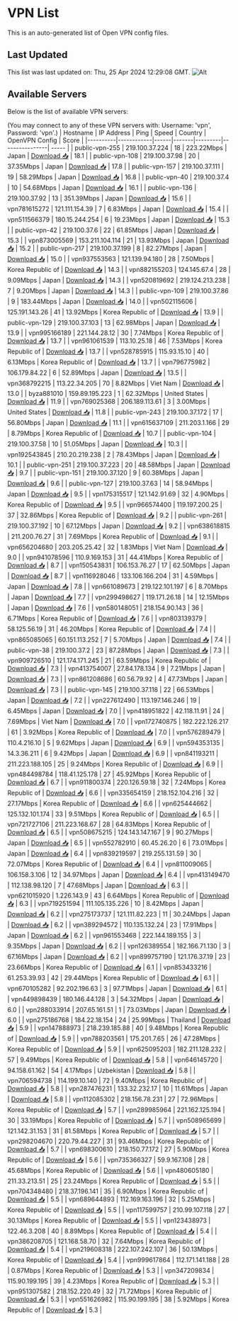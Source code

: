 # VPN List

This is an auto-generated list of Open VPN config files.

## Last Updated

This list was last updated on: Thu, 25 Apr 2024 12:29:08 GMT.
![Alt](https://repobeats.axiom.co/api/embed/186b98318ef1479477931607c1ad7d823f12451f.svg "Repobeats analytics image")

## Available Servers

Below is the list of available VPN servers:

(You may connect to any of these VPN servers with: Username: 'vpn', Password: 'vpn'.)
| Hostname | IP Address | Ping | Speed | Country | OpenVPN Config | Score |
|----------|------------|------|-------|---------|----------------| ----- |
| public-vpn-255 | 219.100.37.224 | 18 | 223.22Mbps | Japan | [Download 📥](./configs/server_0_JP.ovpn) | 18.1 |
| public-vpn-108 | 219.100.37.98 | 20 | 37.35Mbps | Japan | [Download 📥](./configs/server_1_JP.ovpn) | 17.8 |
| public-vpn-157 | 219.100.37.111 | 19 | 58.29Mbps | Japan | [Download 📥](./configs/server_2_JP.ovpn) | 16.8 |
| public-vpn-40 | 219.100.37.4 | 10 | 54.68Mbps | Japan | [Download 📥](./configs/server_3_JP.ovpn) | 16.1 |
| public-vpn-136 | 219.100.37.92 | 13 | 351.39Mbps | Japan | [Download 📥](./configs/server_4_JP.ovpn) | 15.6 |
| vpn781615272 | 121.111.154.39 | 7 | 6.83Mbps | Japan | [Download 📥](./configs/server_5_JP.ovpn) | 15.4 |
| vpn511566379 | 180.15.244.254 | 6 | 19.23Mbps | Japan | [Download 📥](./configs/server_6_JP.ovpn) | 15.3 |
| public-vpn-42 | 219.100.37.6 | 22 | 61.85Mbps | Japan | [Download 📥](./configs/server_7_JP.ovpn) | 15.3 |
| vpn873005569 | 153.211.104.114 | 21 | 13.93Mbps | Japan | [Download 📥](./configs/server_8_JP.ovpn) | 15.2 |
| public-vpn-217 | 219.100.37.199 | 8 | 82.27Mbps | Japan | [Download 📥](./configs/server_9_JP.ovpn) | 15.0 |
| vpn937553563 | 121.139.94.180 | 28 | 7.50Mbps | Korea Republic of | [Download 📥](./configs/server_10_KR.ovpn) | 14.3 |
| vpn882155203 | 124.145.67.4 | 28 | 9.09Mbps | Japan | [Download 📥](./configs/server_11_JP.ovpn) | 14.3 |
| vpn520819692 | 219.124.213.238 | 7 | 9.20Mbps | Japan | [Download 📥](./configs/server_12_JP.ovpn) | 14.3 |
| public-vpn-109 | 219.100.37.86 | 9 | 183.44Mbps | Japan | [Download 📥](./configs/server_13_JP.ovpn) | 14.0 |
| vpn502115606 | 125.191.143.26 | 41 | 13.92Mbps | Korea Republic of | [Download 📥](./configs/server_14_KR.ovpn) | 13.9 |
| public-vpn-129 | 219.100.37.103 | 13 | 62.98Mbps | Japan | [Download 📥](./configs/server_15_JP.ovpn) | 13.9 |
| vpn995166189 | 221.144.28.12 | 30 | 7.74Mbps | Korea Republic of | [Download 📥](./configs/server_16_KR.ovpn) | 13.7 |
| vpn961061539 | 113.10.25.18 | 46 | 7.53Mbps | Korea Republic of | [Download 📥](./configs/server_17_KR.ovpn) | 13.7 |
| vpn528785915 | 115.93.15.10 | 40 | 6.13Mbps | Korea Republic of | [Download 📥](./configs/server_18_KR.ovpn) | 13.7 |
| vpn796775982 | 106.179.84.22 | 6 | 52.89Mbps | Japan | [Download 📥](./configs/server_19_JP.ovpn) | 13.5 |
| vpn368792215 | 113.22.34.205 | 70 | 8.82Mbps | Viet Nam | [Download 📥](./configs/server_20_VN.ovpn) | 13.0 |
| byza881010 | 159.89.195.223 | 1 | 62.32Mbps | United States | [Download 📥](./configs/server_21_US.ovpn) | 11.9 |
| vpn769025368 | 206.189.113.61 | 3 | 3.00Mbps | United States | [Download 📥](./configs/server_22_US.ovpn) | 11.8 |
| public-vpn-243 | 219.100.37.172 | 17 | 56.80Mbps | Japan | [Download 📥](./configs/server_23_JP.ovpn) | 11.1 |
| vpn615637109 | 211.203.1.166 | 29 | 8.79Mbps | Korea Republic of | [Download 📥](./configs/server_24_KR.ovpn) | 10.7 |
| public-vpn-104 | 219.100.37.58 | 10 | 51.05Mbps | Japan | [Download 📥](./configs/server_25_JP.ovpn) | 10.3 |
| vpn192543845 | 210.20.219.238 | 2 | 78.43Mbps | Japan | [Download 📥](./configs/server_26_JP.ovpn) | 10.1 |
| public-vpn-251 | 219.100.37.223 | 20 | 48.58Mbps | Japan | [Download 📥](./configs/server_27_JP.ovpn) | 9.7 |
| public-vpn-151 | 219.100.37.120 | 9 | 60.38Mbps | Japan | [Download 📥](./configs/server_28_JP.ovpn) | 9.6 |
| public-vpn-127 | 219.100.37.63 | 14 | 58.94Mbps | Japan | [Download 📥](./configs/server_29_JP.ovpn) | 9.5 |
| vpn175315517 | 121.142.91.69 | 32 | 4.90Mbps | Korea Republic of | [Download 📥](./configs/server_30_KR.ovpn) | 9.5 |
| vpn966574400 | 119.197.200.25 | 37 | 32.86Mbps | Korea Republic of | [Download 📥](./configs/server_31_KR.ovpn) | 9.2 |
| public-vpn-261 | 219.100.37.192 | 10 | 67.12Mbps | Japan | [Download 📥](./configs/server_32_JP.ovpn) | 9.2 |
| vpn638618815 | 211.200.76.27 | 31 | 7.69Mbps | Korea Republic of | [Download 📥](./configs/server_33_KR.ovpn) | 9.1 |
| vpn656204680 | 203.205.25.42 | 32 | 1.83Mbps | Viet Nam | [Download 📥](./configs/server_34_VN.ovpn) | 9.0 |
| vpn941078596 | 110.9.169.153 | 31 | 44.41Mbps | Korea Republic of | [Download 📥](./configs/server_35_KR.ovpn) | 8.7 |
| vpn150543831 | 106.153.76.27 | 17 | 62.50Mbps | Japan | [Download 📥](./configs/server_36_JP.ovpn) | 8.7 |
| vpn116928046 | 133.106.166.204 | 31 | 4.59Mbps | Japan | [Download 📥](./configs/server_37_JP.ovpn) | 7.8 |
| vpn661089673 | 219.122.101.197 | 6 | 8.70Mbps | Japan | [Download 📥](./configs/server_38_JP.ovpn) | 7.7 |
| vpn299498627 | 119.171.26.18 | 14 | 12.15Mbps | Japan | [Download 📥](./configs/server_39_JP.ovpn) | 7.6 |
| vpn580148051 | 218.154.90.143 | 36 | 6.71Mbps | Korea Republic of | [Download 📥](./configs/server_40_KR.ovpn) | 7.6 |
| vpn803139379 | 58.125.56.19 | 31 | 46.20Mbps | Korea Republic of | [Download 📥](./configs/server_41_KR.ovpn) | 7.4 |
| vpn865085065 | 60.151.113.252 | 7 | 5.70Mbps | Japan | [Download 📥](./configs/server_42_JP.ovpn) | 7.4 |
| public-vpn-38 | 219.100.37.2 | 23 | 87.28Mbps | Japan | [Download 📥](./configs/server_43_JP.ovpn) | 7.3 |
| vpn909726510 | 121.174.171.245 | 21 | 63.59Mbps | Korea Republic of | [Download 📥](./configs/server_44_KR.ovpn) | 7.3 |
| vpn413754007 | 27.84.178.134 | 9 | 7.21Mbps | Japan | [Download 📥](./configs/server_45_JP.ovpn) | 7.3 |
| vpn861208686 | 60.56.79.92 | 4 | 47.73Mbps | Japan | [Download 📥](./configs/server_46_JP.ovpn) | 7.3 |
| public-vpn-145 | 219.100.37.118 | 22 | 66.53Mbps | Japan | [Download 📥](./configs/server_47_JP.ovpn) | 7.2 |
| vpn227612490 | 113.197.146.246 | 19 | 6.45Mbps | Japan | [Download 📥](./configs/server_48_JP.ovpn) | 7.0 |
| vpn418951822 | 42.118.11.91 | 24 | 7.69Mbps | Viet Nam | [Download 📥](./configs/server_49_VN.ovpn) | 7.0 |
| vpn172740875 | 182.222.126.217 | 61 | 3.92Mbps | Korea Republic of | [Download 📥](./configs/server_50_KR.ovpn) | 7.0 |
| vpn576289479 | 110.4.216.10 | 5 | 9.62Mbps | Japan | [Download 📥](./configs/server_51_JP.ovpn) | 6.9 |
| vpn594353135 | 14.3.36.211 | 6 | 9.42Mbps | Japan | [Download 📥](./configs/server_52_JP.ovpn) | 6.9 |
| vpn841193211 | 211.223.188.105 | 25 | 9.24Mbps | Korea Republic of | [Download 📥](./configs/server_53_KR.ovpn) | 6.9 |
| vpn484498784 | 118.41.125.178 | 27 | 45.92Mbps | Korea Republic of | [Download 📥](./configs/server_54_KR.ovpn) | 6.7 |
| vpn911800374 | 220.126.59.18 | 32 | 7.24Mbps | Korea Republic of | [Download 📥](./configs/server_55_KR.ovpn) | 6.6 |
| vpn335654159 | 218.152.104.216 | 32 | 27.17Mbps | Korea Republic of | [Download 📥](./configs/server_56_KR.ovpn) | 6.6 |
| vpn625444662 | 125.132.101.174 | 33 | 9.51Mbps | Korea Republic of | [Download 📥](./configs/server_57_KR.ovpn) | 6.5 |
| vpn721727106 | 211.223.168.67 | 28 | 64.83Mbps | Korea Republic of | [Download 📥](./configs/server_58_KR.ovpn) | 6.5 |
| vpn508675215 | 124.143.147.167 | 9 | 90.27Mbps | Japan | [Download 📥](./configs/server_59_JP.ovpn) | 6.5 |
| vpn552782910 | 60.45.26.20 | 6 | 73.01Mbps | Japan | [Download 📥](./configs/server_60_JP.ovpn) | 6.4 |
| vpn839219597 | 219.255.131.59 | 30 | 72.07Mbps | Korea Republic of | [Download 📥](./configs/server_61_KR.ovpn) | 6.4 |
| vpn811009065 | 106.158.3.106 | 12 | 34.97Mbps | Japan | [Download 📥](./configs/server_62_JP.ovpn) | 6.4 |
| vpn413149470 | 112.138.98.120 | 7 | 47.68Mbps | Japan | [Download 📥](./configs/server_63_JP.ovpn) | 6.3 |
| vpn621015920 | 1.226.143.9 | 43 | 6.64Mbps | Korea Republic of | [Download 📥](./configs/server_64_KR.ovpn) | 6.3 |
| vpn719251594 | 111.105.135.226 | 10 | 8.42Mbps | Japan | [Download 📥](./configs/server_65_JP.ovpn) | 6.2 |
| vpn275173737 | 121.111.82.223 | 11 | 30.24Mbps | Japan | [Download 📥](./configs/server_66_JP.ovpn) | 6.2 |
| vpn389294572 | 110.135.132.24 | 23 | 17.91Mbps | Japan | [Download 📥](./configs/server_67_JP.ovpn) | 6.2 |
| vpn961553468 | 222.144.189.155 | 3 | 9.35Mbps | Japan | [Download 📥](./configs/server_68_JP.ovpn) | 6.2 |
| vpn126389554 | 182.166.71.130 | 3 | 67.16Mbps | Japan | [Download 📥](./configs/server_69_JP.ovpn) | 6.2 |
| vpn899757190 | 121.176.37.19 | 23 | 23.66Mbps | Korea Republic of | [Download 📥](./configs/server_70_KR.ovpn) | 6.1 |
| vpn853433216 | 61.253.39.93 | 42 | 29.44Mbps | Korea Republic of | [Download 📥](./configs/server_71_KR.ovpn) | 6.1 |
| vpn670105282 | 92.202.196.63 | 3 | 97.71Mbps | Japan | [Download 📥](./configs/server_72_JP.ovpn) | 6.1 |
| vpn449898439 | 180.146.44.128 | 3 | 54.32Mbps | Japan | [Download 📥](./configs/server_73_JP.ovpn) | 6.0 |
| vpn288033914 | 207.65.161.51 | 1 | 73.03Mbps | Japan | [Download 📥](./configs/server_74_JP.ovpn) | 6.0 |
| vpn275186768 | 184.22.18.154 | 24 | 25.99Mbps | Thailand | [Download 📥](./configs/server_75_TH.ovpn) | 5.9 |
| vpn147888973 | 218.239.185.88 | 40 | 9.48Mbps | Korea Republic of | [Download 📥](./configs/server_76_KR.ovpn) | 5.9 |
| vpn788203561 | 175.201.7.65 | 26 | 47.28Mbps | Korea Republic of | [Download 📥](./configs/server_77_KR.ovpn) | 5.9 |
| vpn625095203 | 182.211.128.232 | 57 | 9.49Mbps | Korea Republic of | [Download 📥](./configs/server_78_KR.ovpn) | 5.8 |
| vpn646145720 | 94.158.61.162 | 54 | 4.17Mbps | Uzbekistan | [Download 📥](./configs/server_79_UZ.ovpn) | 5.8 |
| vpn706594738 | 114.199.10.140 | 72 | 9.40Mbps | Korea Republic of | [Download 📥](./configs/server_80_KR.ovpn) | 5.8 |
| vpn287476231 | 133.32.232.17 | 10 | 11.61Mbps | Japan | [Download 📥](./configs/server_81_JP.ovpn) | 5.8 |
| vpn112085302 | 218.156.78.231 | 27 | 72.96Mbps | Korea Republic of | [Download 📥](./configs/server_82_KR.ovpn) | 5.7 |
| vpn289985964 | 221.162.125.194 | 30 | 33.19Mbps | Korea Republic of | [Download 📥](./configs/server_83_KR.ovpn) | 5.7 |
| vpn508965699 | 121.142.31.153 | 31 | 81.58Mbps | Korea Republic of | [Download 📥](./configs/server_84_KR.ovpn) | 5.7 |
| vpn298204670 | 220.79.44.227 | 31 | 93.46Mbps | Korea Republic of | [Download 📥](./configs/server_85_KR.ovpn) | 5.7 |
| vpn698300610 | 218.150.77.172 | 27 | 5.90Mbps | Korea Republic of | [Download 📥](./configs/server_86_KR.ovpn) | 5.6 |
| vpn735366327 | 59.9.167.108 | 28 | 45.68Mbps | Korea Republic of | [Download 📥](./configs/server_87_KR.ovpn) | 5.6 |
| vpn480605180 | 211.33.213.51 | 25 | 23.24Mbps | Korea Republic of | [Download 📥](./configs/server_88_KR.ovpn) | 5.5 |
| vpn704348480 | 218.37.196.141 | 35 | 6.90Mbps | Korea Republic of | [Download 📥](./configs/server_89_KR.ovpn) | 5.5 |
| vpn689644893 | 112.169.163.196 | 32 | 5.25Mbps | Korea Republic of | [Download 📥](./configs/server_90_KR.ovpn) | 5.5 |
| vpn117599757 | 210.99.107.118 | 27 | 30.13Mbps | Korea Republic of | [Download 📥](./configs/server_91_KR.ovpn) | 5.5 |
| vpn123438973 | 122.46.3.208 | 40 | 8.89Mbps | Korea Republic of | [Download 📥](./configs/server_92_KR.ovpn) | 5.4 |
| vpn386208705 | 121.168.58.70 | 32 | 7.64Mbps | Korea Republic of | [Download 📥](./configs/server_93_KR.ovpn) | 5.4 |
| vpn219608318 | 222.107.242.107 | 36 | 50.13Mbps | Korea Republic of | [Download 📥](./configs/server_94_KR.ovpn) | 5.4 |
| vpn999617864 | 112.171.141.188 | 28 | 0.87Mbps | Korea Republic of | [Download 📥](./configs/server_95_KR.ovpn) | 5.3 |
| vpn347209834 | 115.90.199.195 | 39 | 4.23Mbps | Korea Republic of | [Download 📥](./configs/server_96_KR.ovpn) | 5.3 |
| vpn951307582 | 218.152.220.49 | 32 | 71.72Mbps | Korea Republic of | [Download 📥](./configs/server_97_KR.ovpn) | 5.3 |
| vpn551626982 | 115.90.199.195 | 38 | 5.92Mbps | Korea Republic of | [Download 📥](./configs/server_98_KR.ovpn) | 5.3 |
